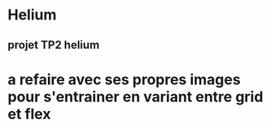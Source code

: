 # Helium
## projet TP2 helium

# a refaire avec ses propres images pour s'entrainer en variant entre grid et flex
